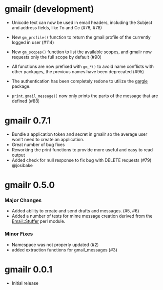# gmailr (development)

* Unicode text can now be used in email headers, including the Subject and
  address fields, like To and Cc (#76, #78)

* New `gm_profile()` function to return the gmail profile of the currently
  logged in user (#114)

* New `gm_scopes()` function to list the available scopes, and gmailr now
  requests only the full scope by default (#90)

* All functions are now prefixed with `gm_*()` to avoid name conflicts with
  other packages, the previous names have been deprecated (#95)

* The authentication has been completely redone to utilize the
  [gargle](https://cran.r-project.org/package=gargle) package.

* `print.gmail_message()` now only prints the parts of the message that are
  defined (#88)

# gmailr 0.7.1

* Bundle a application token and secret in gmailr so the average user won't need to create an application.
* Great number of bug fixes
* Reworking the print functions to provide more useful and easy to read output
* Added check for null response to fix bug with DELETE requests (#79) @josibake

# gmailr 0.5.0

### Major Changes

* Added ability to create and send drafts and messages. (#5, #6)
* Added a number of tests for mime message creation derived from the [Email::Stuffer](http://search.cpan.org/~rjbs/Email-Stuffer-0.009/lib/Email/Stuffer.pm) perl module.

### Minor Fixes

* Namespace was not properly updated (#2)
* added extraction functions for gmail_messages (#3)

# gmailr 0.0.1

* Initial release
